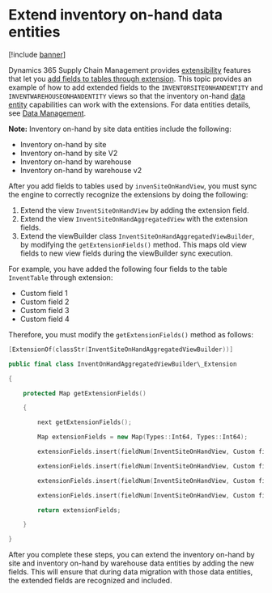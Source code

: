 # Extend inventory on-hand data entities

[!include [banner](../includes/banner.md)]

Dynamics 365 Supply Chain Management provides [extensibility](../../fin-ops-core/dev-itpro/extensibility/extensibility-home-page.md) features that let you [add fields to tables through extension](../../fin-ops-core/dev-itpro/extensibility/add-field-extension). This topic provides an example of how to add extended fields to the `INVENTORSITEONHANDENTITY` and `INVENTWAREHOUSEONHANDENTITY` views so that the inventory on-hand [data entity](../../fin-ops-core/dev-itpro/data-entities/data-entities-data-packages) capabilities can work with the extensions. For data entities details, see [Data Management](../../fin-ops-core/dev-itpro/data-entities/data-entities-data-packages).


**Note:** Inventory on-hand by site data entities include the following:

- Inventory on-hand by site
- Inventory on-hand by site V2
- Inventory on-hand by warehouse
- Inventory on-hand by warehouse v2

After you add fields to tables used by `invenSiteOnHandView`, you must sync the engine to correctly recognize the extensions by doing the following:

1. Extend the view `InventSiteOnHandView`  by adding the extension field.
1. Extend the view `InventSiteOnHandAggregatedView` with the extension fields.
1. Extend the viewBuilder class `InventSiteOnHandAggregatedViewBuilder`, by modifying the `getExtensionFields()` method. This maps old view fields to new view fields during the viewBuilder sync execution.

For example, you have added the following four fields to the table `InventTable` through extension:

- Custom field 1
- Custom field 2
- Custom field 3
- Custom field 4

Therefore, you must modify the `getExtensionFields()` method as follows:

```cpp
[ExtensionOf(classStr(InventSiteOnHandAggregatedViewBuilder))]

public final class InventOnHandAggregatedViewBuilder\_Extension

{

    protected Map getExtensionFields()

    {

        next getExtensionFields();

        Map extensionFields = new Map(Types::Int64, Types::Int64);

        extensionFields.insert(fieldNum(InventSiteOnHandView, Custom field 1), fieldNum(InventSiteOnHandAggregatedView, Custom field 1));

        extensionFields.insert(fieldNum(InventSiteOnHandView, Custom field 2), fieldNum(InventSiteOnHandAggregatedView, Custom field 2));

        extensionFields.insert(fieldNum(InventSiteOnHandView, Custom field 3), fieldNum(InventSiteOnHandAggregatedView, Custom field 3));

        extensionFields.insert(fieldNum(InventSiteOnHandView, Custom field 4), fieldNum(InventSiteOnHandAggregatedView,Custom field 4));

        return extensionFields;

    }

}
```

After you complete these steps, you can extend the inventory on-hand by site and inventory on-hand by warehouse data entities by adding the new fields. This will ensure that during data migration with those data entities, the extended fields are recognized and included.
